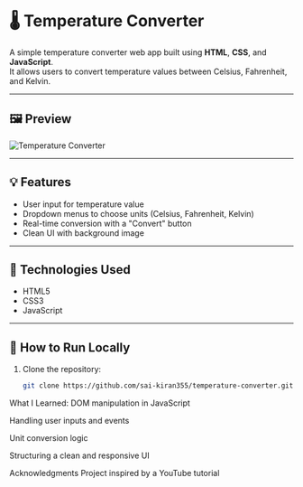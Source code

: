# 🌡️ Temperature Converter

A simple temperature converter web app built using **HTML**, **CSS**, and **JavaScript**.  
It allows users to convert temperature values between Celsius, Fahrenheit, and Kelvin.

---

## 🖼️ Preview

![Temperature Converter](images/Temperature%20Converter.png)

---

## 💡 Features

- User input for temperature value
- Dropdown menus to choose units (Celsius, Fahrenheit, Kelvin)
- Real-time conversion with a "Convert" button
- Clean UI with background image

---

## 🧱 Technologies Used

- HTML5
- CSS3
- JavaScript

---

## 🚀 How to Run Locally

1. Clone the repository:
   ```bash
   git clone https://github.com/sai-kiran355/temperature-converter.git

What I Learned:
DOM manipulation in JavaScript

Handling user inputs and events

Unit conversion logic

Structuring a clean and responsive UI

Acknowledgments
Project inspired by a YouTube tutorial
